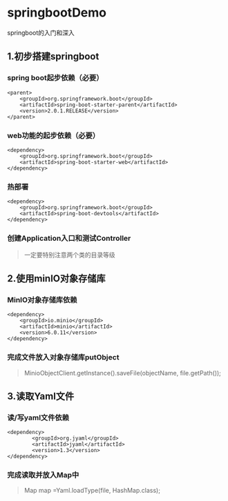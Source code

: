 # springbootDemo
springboot的入门和深入

## 1.初步搭建springboot
  ### spring boot起步依赖（必要）
	<parent>
		<groupId>org.springframework.boot</groupId>
		<artifactId>spring-boot-starter-parent</artifactId>
		<version>2.0.1.RELEASE</version>
	</parent>

  ### web功能的起步依赖（必要）
	<dependency>
		<groupId>org.springframework.boot</groupId>
		<artifactId>spring-boot-starter-web</artifactId>
	</dependency>

  ### 热部署
	<dependency>
		<groupId>org.springframework.boot</groupId>
		<artifactId>spring-boot-devtools</artifactId>
	</dependency>

  ### 创建Application入口和测试Controller
  > 一定要特别注意两个类的目录等级
  
## 2.使用minIO对象存储库
  ### MinIO对象存储库依赖
   	<dependency>
		<groupId>io.minio</groupId>
		<artifactId>minio</artifactId>
		<version>6.0.11</version>
	</dependency>

  ### 完成文件放入对象存储库putObject
  > MinioObjectClient.getInstance().saveFile(objectName, file.getPath());

## 3.读取Yaml文件
  ### 读/写yaml文件依赖
  	<dependency>
            <groupId>org.jyaml</groupId>
            <artifactId>jyaml</artifactId>
            <version>1.3</version>
    </dependency>

  ### 完成读取并放入Map中
  > Map map =Yaml.loadType(file, HashMap.class);
